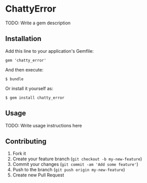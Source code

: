 # ChattyError

TODO: Write a gem description

## Installation

Add this line to your application's Gemfile:

    gem 'chatty_error'

And then execute:

    $ bundle

Or install it yourself as:

    $ gem install chatty_error

## Usage

TODO: Write usage instructions here

## Contributing

1. Fork it
2. Create your feature branch (`git checkout -b my-new-feature`)
3. Commit your changes (`git commit -am 'Add some feature'`)
4. Push to the branch (`git push origin my-new-feature`)
5. Create new Pull Request
